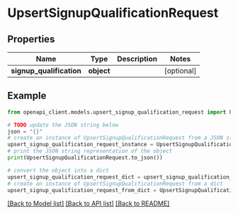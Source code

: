 # UpsertSignupQualificationRequest


## Properties

Name | Type | Description | Notes
------------ | ------------- | ------------- | -------------
**signup_qualification** | **object** |  | [optional] 

## Example

```python
from openapi_client.models.upsert_signup_qualification_request import UpsertSignupQualificationRequest

# TODO update the JSON string below
json = "{}"
# create an instance of UpsertSignupQualificationRequest from a JSON string
upsert_signup_qualification_request_instance = UpsertSignupQualificationRequest.from_json(json)
# print the JSON string representation of the object
print(UpsertSignupQualificationRequest.to_json())

# convert the object into a dict
upsert_signup_qualification_request_dict = upsert_signup_qualification_request_instance.to_dict()
# create an instance of UpsertSignupQualificationRequest from a dict
upsert_signup_qualification_request_from_dict = UpsertSignupQualificationRequest.from_dict(upsert_signup_qualification_request_dict)
```
[[Back to Model list]](../README.md#documentation-for-models) [[Back to API list]](../README.md#documentation-for-api-endpoints) [[Back to README]](../README.md)


